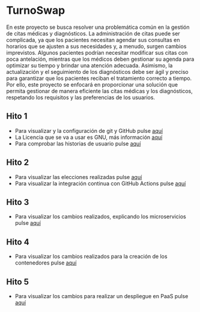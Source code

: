 # TurnoSwap

En este proyecto se busca resolver una problemática común en la gestión de citas médicas y diagnósticos. La administración de citas puede ser complicada, ya que los pacientes necesitan agendar sus consultas en horarios que se ajusten a sus necesidades y, a menudo, surgen cambios imprevistos. Algunos pacientes podrían necesitar modificar sus citas con poca antelación, mientras que los médicos deben gestionar su agenda para optimizar su tiempo y brindar una atención adecuada. Asimismo, la actualización y el seguimiento de los diagnósticos debe ser ágil y preciso para garantizar que los pacientes reciban el tratamiento correcto a tiempo. Por ello, este proyecto se enfocará en proporcionar una solución que permita gestionar de manera eficiente las citas médicas y los diagnósticos, respetando los requisitos y las preferencias de los usuarios.

## Hito 1

- Para visualizar y la configuración de git y GitHub pulse [aquí](./docs/hitos/hito_1/Configuracion_git_github.md)
- La Licencia que se va a usar es GNU, más información [aquí](./LICENSE)
- Para comprobar las historias de usuario pulse [aquí](./docs/hitos/hito_1/historias_usuarios.md)

## Hito 2

- Para visualizar las elecciones realizadas pulse [aquí](./docs/hitos/hito_2/eleccion.md)
- Para visualizar la integración continua con GitHub Actions pulse [aquí](./docs/hitos/hito_2/integracion_continua.md)

## Hito 3

- Para visualizar los cambios realizados, explicando los microservicios pulse [aquí](./docs/hitos/hito_3/microservicios.md)

## Hito 4

- Para visualizar los cambios realizados para la creación de los contenedores pulse [aquí](./docs/hitos/hito4/docker.md)

## Hito 5

- Para visualizar los cambios para realizar un despliegue en PaaS pulse [aquí](./docs/hitos/hito_5/despliegue.md)